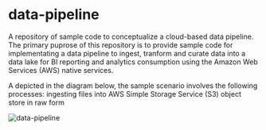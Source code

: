 # data-pipeline
A repository of sample code to conceptualize a cloud-based data pipeline.
The primary puprose of this repository is to provide sample code for implementating a data pipeline to ingest, tranform and curate data into a data lake for BI reporting and analytics consumption using the Amazon Web Services (AWS) native services.

A depicted in the diagram below, the sample scenario involves the following processes:
ingesting files into AWS Simple Storage Service (S3) object store in raw form

![data-pipeline](https://user-images.githubusercontent.com/123999086/215606241-d0526b38-c795-4d93-9ef5-a65aea1807ac.jpg)
